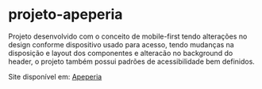 # projeto-apeperia

Projeto desenvolvido com o conceito de mobile-first tendo alterações no design conforme dispositivo usado para acesso, tendo mudanças na disposição e layout dos componentes e alteracão no background do header, o projeto também possui padrões de acessibilidade bem definidos.

Site disponível em: <a href="https://art169.github.io/apeperia/">Apeperia</a>
